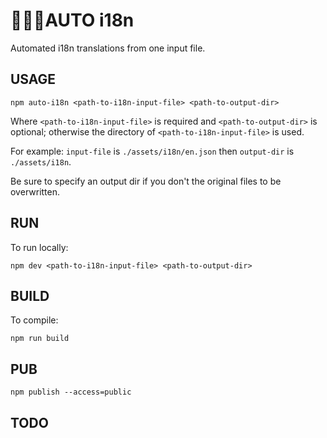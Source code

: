 # 🤖🏳️‍🌈AUTO i18n
Automated i18n translations from one input file.

## USAGE
```
npm auto-i18n <path-to-i18n-input-file> <path-to-output-dir>
```
Where `<path-to-i18n-input-file>` is required and `<path-to-output-dir>` is optional; otherwise the directory of `<path-to-i18n-input-file>` is used.

For example: `input-file` is `./assets/i18n/en.json` then `output-dir` is `./assets/i18n`.

Be sure to specify an output dir if you don't the original files to be overwritten.

## RUN
To run locally:
```
npm dev <path-to-i18n-input-file> <path-to-output-dir>
```
## BUILD
To compile:
```
npm run build
```
## PUB
```
npm publish --access=public
```

## TODO
